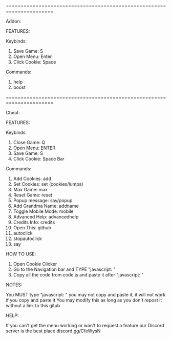 ======================================================================

Addon:

FEATURES:

Keybinds:
  1. Save Game: S
  2. Open Menu: Enter
  3. Click Cookie: Space
  
Commands:
  1. help
  2. boost

======================================================================

Cheat:

FEATURES:

Keybinds:
  1. Close Game: Q
  2. Open Menu: ENTER
  3. Save Game: S
  4. Click Cookie: Space Bar
  
Commands:
  1. Add Cookies: add
  2. Set Cookies: set (cookies/lumps)
  3. Max Game: max
  4. Reset Game: reset
  5. Popup message: say/popup
  6. Add Grandma Name: addname
  7. Toggle Mobile Mode: mobile
  8. Advanced Help: advancedhelp
  9. Credits Info: credits
  10. Open This: github
  11. autoclick
  12. stopautoclick
  13. say

  
HOW TO USE:

1. Open Cookie Clicker
2. Go to the Navigation bar and TYPE "javascript: "
3. Copy all the code from code.js and paste it after "javascript: "


NOTES:

You MUST type "javascript: " you may not copy and paste it, it will not work if you copy and paste it
You may modify this as long as you don't repost it without a link to this gitub

HELP:

If you can't get the menu working or wan't to request a feature our Discord server is the best place discord.gg/CfeWysN
